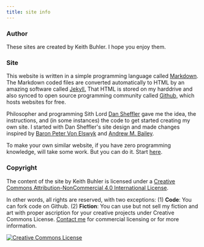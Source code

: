 ```yaml
---
title: site info
---
```



### Author

These sites are created by Keith Buhler. I hope you enjoy them.

### Site 

This website is written in a simple programming language called [Markdown](https://daringfireball.net/projects/markdown/syntax">Markdown). The Markdown coded files are converted automatically to HTML by an amazing software called [Jekyll.](https://jekyllrb.com/) That HTML is stored on my harddrive and also synced to open source programming community called [Github,](http://www.github.com) which hosts websites for free. 

Philosopher and programming Sith Lord [Dan Sheffler](http://www.dansheffler.com) gave me the idea, the instructions, and (in some instances) the code to get started creating my own site. I started with Dan Sheffler's site design and made changes inspired by [Baron Peter Von Elswyk](http://www.rci.rutgers.edu/~pdv12/research.html) and [Andrew M. Bailey](http://www.andrewmbailey.com/).

To make your own similar website, if you have zero programming knowledge, will take some work. But you can do it. Start [here](http://www.smashingmagazine.com/2014/08/build-blog-jekyll-github-pages/).

### Copyright

The content of the site by <span xmlns:cc="http://creativecommons.org/ns#" property="cc:attributionName">Keith Buhler</span> is licensed under a <a rel="license" href="http://creativecommons.org/licenses/by-nc/4.0/">Creative Commons Attribution-NonCommercial 4.0 International License</a>.

In other words, all rights are reserved, with two exceptions: (1) **Code**: You can fork code on Github. (2) **Fiction**: You can use but not sell my fiction and art with proper ascription for your creative projects under Creative Commons License. [Contact me](emailto:keithedbuhler@gmail.com) for commercial licensing or for more information.

<a rel="license" href="http://creativecommons.org/licenses/by-nc/4.0/"><img alt="Creative Commons License" style="border-width:0" src="https://i.creativecommons.org/l/by-nc/4.0/88x31.png" /></a><br />
